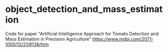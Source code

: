 # object_detection_and_mass_estimation
Code for paper "Artificial Intelligence Approach for Tomato Detection and Mass Estimation in Precision Agriculture" 
https://www.mdpi.com/2071-1050/12/21/9138/htm

